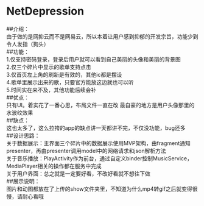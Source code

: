 # NetDepression
##介绍：
<br/>由于做的是网抑云而不是网易云，所以本着让用户感到抑郁的开发宗旨，功能少到令人发指（狗头）<br/>
##功能：
<br/>1.仅支持密码登录，登录后用户就可以看到自己美丽的头像和美丽的背景图
<br/>2.仅三个碎片中显示的歌单支持点击
<br/>3.仅首页左上角的刷新是有效的，其他ic都是摆设
<br/>4.歌单里展示出来的歌，只要官方能放这边就也可以听
<br/>5.时间实在来不及，其他功能后续会补<br/>
##优点：
<br/>只有UI。着实花了一番心思，布局文件一直在改  最自豪的地方是用户头像那里的水波纹效果<br/>
##缺点：
<br/>这也太多了，这么拉挎的app的缺点讲一天都讲不完，不仅没功能，bug还多<br/>
##设计思路：
<br/>关于数据展示：主界面三个碎片中的数据展示使用MVP架构，由fragment通知presenter，再由presenter调用model中的网络请求和json解析方法
<br/>关于音乐播放：PlayActivity作为前台，通过自定义binder控制MusicService，MediaPlayer相关的操作都在服务中完成
<br/>关于用户界面：总之就是一定要好看，不改好看就不想往下做<br/>
##展示说明：
<br/>图片和动图都放在了上传的show文件夹里，不知道为什么mp4转gif之后就变得很慢，请耐心看哦

